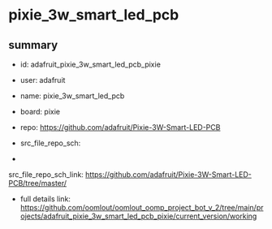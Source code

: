 # pixie_3w_smart_led_pcb
 
## summary 
* id: adafruit_pixie_3w_smart_led_pcb_pixie
* user: adafruit
* name: pixie_3w_smart_led_pcb
* board: pixie
* repo: https://github.com/adafruit/Pixie-3W-Smart-LED-PCB



* src_file_repo_sch: 
*
 src_file_repo_sch_link: https://github.com/adafruit/Pixie-3W-Smart-LED-PCB/tree/master/
* full details link: https://github.com/oomlout/oomlout_oomp_project_bot_v_2/tree/main/projects/adafruit_pixie_3w_smart_led_pcb_pixie/current_version/working  






